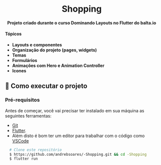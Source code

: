<h1 align="center">
   Shopping
</h1>

<h4 align="center">
   Projeto criado durante o curso Dominando Layouts no Flutter do balta.io
</h4>

#### **Tópicos**

- **Layouts e componentes**
- **Organização do projeto (pages, widgets)**
- **Temas**
- **Formulários**
- **Animações com Hero e Animation Controller**
- **Icones**

## 🚀 Como executar o projeto

### Pré-requisitos

Antes de começar, você vai precisar ter instalado em sua máquina as seguintes ferramentas:

- [Git](https://git-scm.com)
- [Flutter](https://balta.io/blog/flutter-instalacao-configuracao-android-windows).
- Além disto é bom ter um editor para trabalhar com o código como [VSCode](https://code.visualstudio.com/)

```bash
  # Clone este repositório
  $ https://github.com/andrebsoares/-Shopping.git && cd -Shopping
  $ flutter run
```
